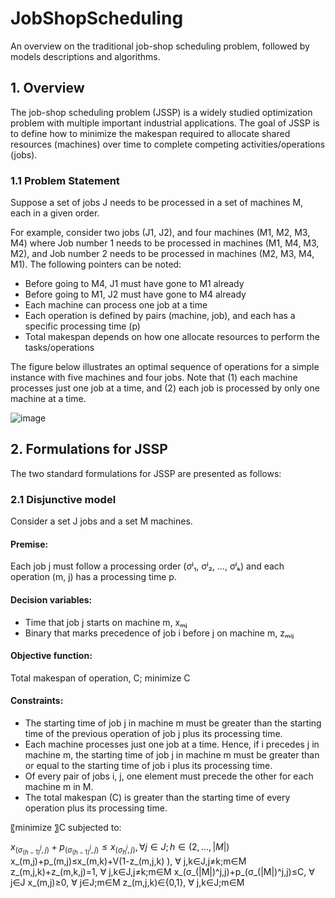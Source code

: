 # JobShopScheduling
An overview on the traditional job-shop scheduling problem, followed by models descriptions and algorithms.

## 1. Overview
The job-shop scheduling problem (JSSP) is a widely studied optimization problem with multiple important industrial applications. The goal of JSSP is to define how to minimize the makespan required to allocate shared resources (machines) over time to complete competing activities/operations (jobs).

### 1.1 Problem Statement
Suppose a set of jobs J needs to be processed in a set of machines M, each in a given order. 

For example, consider two jobs (J1, J2), and four machines (M1, M2, M3, M4) where Job number 1 needs to be processed in machines (M1, M4, M3, M2), and Job number 2 needs to be processed in machines (M2, M3, M4, M1). The following pointers can be noted:
  - Before going to M4, J1 must have gone to M1 already
  - Before going to M1, J2 must have gone to M4 already
  - Each machine can process one job at a time
  - Each operation is defined by pairs (machine, job), and each has a specific processing time (p)
  - Total makespan depends on how one allocate resources to perform the tasks/operations

The figure below illustrates an optimal sequence of operations for a simple instance with five machines and four jobs. Note that (1) each machine processes just one job at a time, and (2) each job is processed by only one machine at a time.

![image](https://user-images.githubusercontent.com/70025024/236583834-a09c0810-733e-4e90-8c19-b5be4798a7d1.png)

## 2. Formulations for JSSP
The two standard formulations for JSSP are presented as follows:

### 2.1 Disjunctive model
Consider a set J jobs and a set M machines. 

#### Premise:
Each job j must follow a processing order (σʲ₁, σʲ₂, …, σʲₖ) and each operation (m, j) has a processing time p. 

#### Decision variables: 
  - Time that job j starts on machine m, xₘⱼ
  - Binary that marks precedence of job i before j on machine m, zₘᵢⱼ

#### Objective function: 
Total makespan of operation, C; minimize C

#### Constraints: 
  - The starting time of job j in machine m must be greater than the starting time of the previous operation of job j plus its processing time.
  - Each machine processes just one job at a time. Hence, if i precedes j in machine m, the starting time of job j in machine m must be greater than or equal to the starting time of job i plus its processing time.
  - Of every pair of jobs i, j, one element must precede the other for each machine m in M.
  - The total makespan (C) is greater than the starting time of every operation plus its processing time.

〖minimize 〗⁡C
subjected to: 

$x_(σ_(h-1)^j,j)+p_(σ_(h-1)^j,j)≤x_(σ_h^j,j),                    ∀ j∈J;h∈(2,…,|M|)$
x_(m,j)+p_(m,j)≤x_(m,k)+V(1-z_(m,j,k) ),                    ∀ j,k∈J,j≠k;m∈M
z_(m,j,k)+z_(m,k,j)=1,                    ∀ j,k∈J,j≠k;m∈M
x_(σ_(|M|)^j,j)+p_(σ_(|M|)^j,j)≤C,                    ∀ j∈J
x_(m,j)≥0,                    ∀ j∈J;m∈M
z_(m,j,k)∈{0,1},                    ∀ j,k∈J;m∈M
